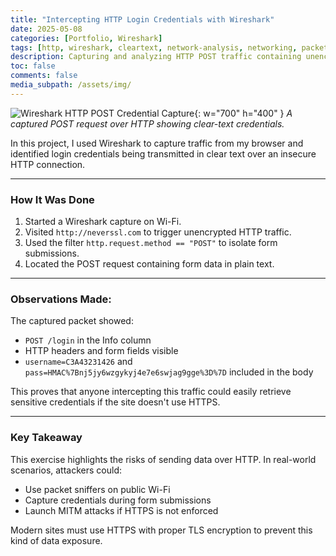```yaml
---
title: "Intercepting HTTP Login Credentials with Wireshark"
date: 2025-05-08
categories: [Portfolio, Wireshark]
tags: [http, wireshark, cleartext, network-analysis, networking, packets, project, portfolio]
description: Capturing and analyzing HTTP POST traffic containing unencrypted credentials.
toc: false
comments: false
media_subpath: /assets/img/
---
```


![Wireshark HTTP POST Credential Capture](Insecure-HTTP.png){: w="700" h="400" }
_A captured POST request over HTTP showing clear-text credentials._

In this project, I used Wireshark to capture traffic from my browser and identified login credentials being transmitted in clear text over an insecure HTTP connection.

---

###  How It Was Done

1. Started a Wireshark capture on Wi-Fi.
2. Visited `http://neverssl.com` to trigger unencrypted HTTP traffic.
3. Used the filter `http.request.method == "POST"` to isolate form submissions.
4. Located the POST request containing form data in plain text.

---

### Observations Made:

The captured packet showed:

- `POST /login` in the Info column
- HTTP headers and form fields visible
- `username=C3A43231426` and `pass=HMAC%7Bnj5jy6wzgykyj4e7e6swjag9gge%3D%7D` included in the body

This proves that anyone intercepting this traffic could easily retrieve sensitive credentials if the site doesn't use HTTPS.

---

### Key Takeaway

This exercise highlights the risks of sending data over HTTP. In real-world scenarios, attackers could:
- Use packet sniffers on public Wi-Fi
- Capture credentials during form submissions
- Launch MITM attacks if HTTPS is not enforced

Modern sites must use HTTPS with proper TLS encryption to prevent this kind of data exposure.
